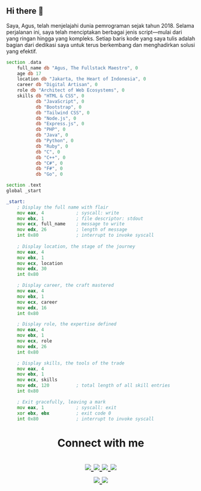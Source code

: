 ## Hi there 👋

Saya, Agus, telah menjelajahi dunia pemrograman sejak tahun 2018. Selama perjalanan ini, saya telah menciptakan berbagai jenis script—mulai dari yang ringan hingga yang kompleks. Setiap baris kode yang saya tulis adalah bagian dari dedikasi saya untuk terus berkembang dan menghadirkan solusi yang efektif.

```asm
section .data
    full_name db "Agus, The Fullstack Maestro", 0
    age db 17
    location db "Jakarta, the Heart of Indonesia", 0
    career db "Digital Artisan", 0
    role db "Architect of Web Ecosystems", 0
    skills db "HTML & CSS", 0
           db "JavaScript", 0
           db "Bootstrap", 0
           db "Tailwind CSS", 0
           db "Node.js", 0
           db "Express.js", 0
           db "PHP", 0
           db "Java", 0
           db "Python", 0
           db "Ruby", 0
           db "C", 0
           db "C++", 0
           db "C#", 0
           db "F#", 0
           db "Go", 0

section .text
global _start

_start:
    ; Display the full name with flair
    mov eax, 4            ; syscall: write
    mov ebx, 1            ; file descriptor: stdout
    mov ecx, full_name    ; message to write
    mov edx, 26           ; length of message
    int 0x80              ; interrupt to invoke syscall
    
    ; Display location, the stage of the journey
    mov eax, 4
    mov ebx, 1
    mov ecx, location
    mov edx, 30
    int 0x80

    ; Display career, the craft mastered
    mov eax, 4
    mov ebx, 1
    mov ecx, career
    mov edx, 16
    int 0x80

    ; Display role, the expertise defined
    mov eax, 4
    mov ebx, 1
    mov ecx, role
    mov edx, 26
    int 0x80

    ; Display skills, the tools of the trade
    mov eax, 4
    mov ebx, 1
    mov ecx, skills
    mov edx, 120          ; total length of all skill entries
    int 0x80

    ; Exit gracefully, leaving a mark
    mov eax, 1            ; syscall: exit
    xor ebx, ebx          ; exit code 0
    int 0x80              ; interrupt to invoke syscall

```

<h1 align="center"> Connect with me
<p align="center">
  <a href="https://instagram.com/randirmli"><img src="https://img.shields.io/badge/Instagram-E4405F?style=for-the-badge&logo=instagram&logoColor=white"/> 
  <a href="https://wa.me/message/5PJOOLKRSXXRP1"><img src="https://img.shields.io/badge/WhatsApp-25D366?style=for-the-badge&logo=whatsapp&logoColor=white" />
  <a href="https://www.facebook.com/RndyTech"><img src="https://img.shields.io/badge/Facebook-%234267B2.svg?&style=for-the-badge&logo=facebook&logoColor=white" />
  <a href="https://t.me/RndyTech"><img src="https://img.shields.io/badge/Telegram-%230088cc.svg?&style=for-the-badge&logo=telegram&logoColor=white" /> <br>
  <a href="https://github.com/randiramli"><img src="https://img.shields.io/badge/-GitHub-black?style=flat-square&logo=github" /> 
  <a href="https://youtube.com/channel/UCm9U8cThhUZnMYraQVmr2-Q"><img src="https://img.shields.io/youtube/channel/subscribers/UCdzWwbApjkyODby7_MoRYlA?style=social" /> <br>
</p>
